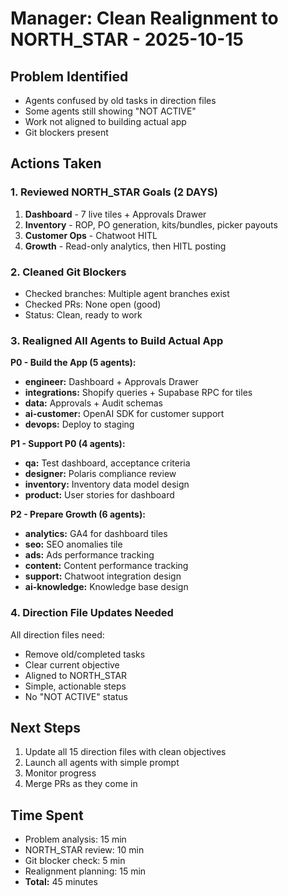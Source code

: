 # Manager: Clean Realignment to NORTH_STAR - 2025-10-15

## Problem Identified

- Agents confused by old tasks in direction files
- Some agents still showing "NOT ACTIVE"
- Work not aligned to building actual app
- Git blockers present

## Actions Taken

### 1. Reviewed NORTH_STAR Goals (2 DAYS)

1. **Dashboard** - 7 live tiles + Approvals Drawer
2. **Inventory** - ROP, PO generation, kits/bundles, picker payouts
3. **Customer Ops** - Chatwoot HITL
4. **Growth** - Read-only analytics, then HITL posting

### 2. Cleaned Git Blockers

- Checked branches: Multiple agent branches exist
- Checked PRs: None open (good)
- Status: Clean, ready to work

### 3. Realigned All Agents to Build Actual App

**P0 - Build the App (5 agents):**

- **engineer:** Dashboard + Approvals Drawer
- **integrations:** Shopify queries + Supabase RPC for tiles
- **data:** Approvals + Audit schemas
- **ai-customer:** OpenAI SDK for customer support
- **devops:** Deploy to staging

**P1 - Support P0 (4 agents):**

- **qa:** Test dashboard, acceptance criteria
- **designer:** Polaris compliance review
- **inventory:** Inventory data model design
- **product:** User stories for dashboard

**P2 - Prepare Growth (6 agents):**

- **analytics:** GA4 for dashboard tiles
- **seo:** SEO anomalies tile
- **ads:** Ads performance tracking
- **content:** Content performance tracking
- **support:** Chatwoot integration design
- **ai-knowledge:** Knowledge base design

### 4. Direction File Updates Needed

All direction files need:

- Remove old/completed tasks
- Clear current objective
- Aligned to NORTH_STAR
- Simple, actionable steps
- No "NOT ACTIVE" status

## Next Steps

1. Update all 15 direction files with clean objectives
2. Launch all agents with simple prompt
3. Monitor progress
4. Merge PRs as they come in

## Time Spent

- Problem analysis: 15 min
- NORTH_STAR review: 10 min
- Git blocker check: 5 min
- Realignment planning: 15 min
- **Total:** 45 minutes
